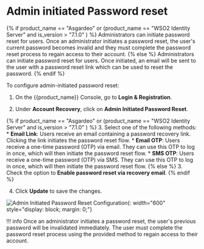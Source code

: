 # Admin initiated Password reset

{% if product_name == "Asgardeo" or (product_name == "WSO2 Identity Server" and is_version > "7.1.0" ) %}
Administrators can initiate password reset for users. Once an administrator initiates a password reset, the user's current password becomes invalid and they must complete the password reset process to regain access to their account.
{% else %}
Administrators can initiate password reset for users. Once initiated, an email will be sent to the user with a password reset link which can be used to reset the password.
{% endif %}

To configure admin-initiated password reset:

1. On the {{product_name}} Console, go to **Login & Registration**.

2. Under **Account Recovery**, click on **Admin Initiated Password Reset**.

{% if product_name == "Asgardeo" or (product_name == "WSO2 Identity Server" and is_version > "7.1.0" ) %}
3. Select one of the following methods:
    * **Email Link**: Users receive an email containing a password recovery link. Clicking the link initiates the password reset flow.
    * **Email OTP**: Users receive a one-time password (OTP) via email. They can use this OTP to log in once, which will then initiate the password reset flow.
    * **SMS OTP**: Users receive a one-time password (OTP) via SMS. They can use this OTP to log in once, which will then initiate the password reset flow.
{% else %}
3. Check the option to **Enable password reset via recovery email**.
{% endif %}

4. Click **Update** to save the changes.

![Admin Initiated Password Reset Configuration]({{base_path}}/assets/img/guides/account-configurations/admin-initiated-password-reset.png){: width="600" style="display: block; margin: 0;"}

!!! info
    Once an administrator initiates a password reset, the user's previous password will be invalidated immediately. The user must complete the password reset process using the provided method to regain access to their account.
